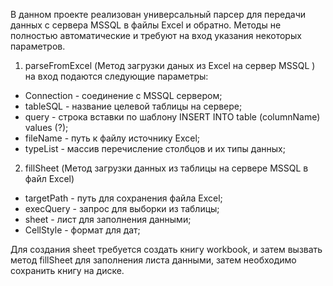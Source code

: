 В данном проекте реализован универсальный парсер для передачи данных с сервера MSSQL в файлы Excel и обратно. Методы не полностью автоматические и требуют на вход указания некоторых параметров. 

1) parseFromExcel (Метод загрузки даных из Excel на сервер MSSQL ) на вход подаются следующие параметры:
 - Connection - соединение с MSSQL сервером;
 - tableSQL  - название целевой таблицы на сервере;
 - query - строка вставки по шаблону INSERT INTO table (columnName) values (?);
 - fileName - путь к файлу источнику Excel;
 - typeList - массив перечисление столбцов и их типы данных;
 
 2) fillSheet (Метод загрузки данных из таблицы на сервере MSSQL в файл Excel)
 - targetPath - путь для сохранения файла Excel;
 - execQuery - запрос для выборки из таблицы;
 - sheet - лист для заполнения данными;
 - CellStyle - формат для дат;
 
 Для создания  sheet требуется создать книгу workbook, и затем вызвать метод fillSheet для заполнения листа данными, затем необходимо сохранить книгу на диске. 
